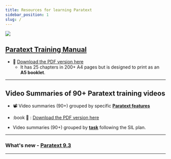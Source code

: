 ```yaml
---
title: Resources for learning Paratext 
sidebar_position: 1
slug: /
---
```


![](pathname:///img/cropped-PT9-web-banner.png)  


## [Paratext Training Manual](Training-Manual/00-Overview.md)
- :book: [Download the PDF version here](pathname:///img/Ptx-man.en.pdf)  
  - It has 25 chapters in  200+ A4 pages but is designed to print as an **A5 booklet**.
 
   

----
## Video Summaries of 90+ Paratext training videos
-  :film_projector: Video summaries (90+) grouped by specific [**Paratext features**](Video-summaries/00-list-of-features.md)
-  :book 📖 : [Download the PDF version here](pathname:///img/Ptx-vidsum-en.pdf)

-  Video summaries (90+)  grouped by [**task**](Video-summaries/00-list-of-videos.md) following the SIL plan.

----

### What's new - [Paratext 9.3](Video-summaries/00-Whats-new.md)

----
